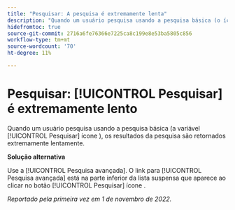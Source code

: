 ```yaml
---
title: "Pesquisar: A pesquisa é extremamente lenta"
description: "Quando um usuário pesquisa usando a pesquisa básica (o ícone Pesquisar ), os resultados da pesquisa são retornados extremamente lentamente."
hidefromtoc: true
source-git-commit: 2716a6fe76366e7225ca8c199e8e53ba5805c856
workflow-type: tm+mt
source-wordcount: '70'
ht-degree: 11%

---
```



# Pesquisar: [!UICONTROL Pesquisar] é extremamente lento

Quando um usuário pesquisa usando a pesquisa básica (a variável [!UICONTROL Pesquisar] ícone ), os resultados da pesquisa são retornados extremamente lentamente.

**Solução alternativa**

Use a [!UICONTROL Pesquisa avançada]. O link para [!UICONTROL Pesquisa avançada] está na parte inferior da lista suspensa que aparece ao clicar no botão [!UICONTROL Pesquisar] ícone .

_Reportado pela primeira vez em 1 de novembro de 2022._

